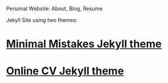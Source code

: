 Personal Website: About, Blog, Resume

Jekyll Site using two themes:
# [Minimal Mistakes Jekyll theme](https://jekyllthemes.io/theme/minimal-mistakes)
# [Online CV Jekyll theme](https://jekyllthemes.io/theme/online-cv)
